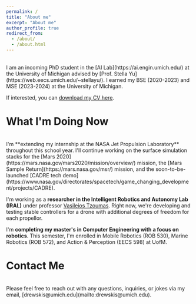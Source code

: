 ```yaml
---
permalink: /
title: "About me"
excerpt: "About me"
author_profile: true
redirect_from: 
  - /about/
  - /about.html
---
```

<br>
I am an incoming PhD student in the [AI Lab](https://ai.engin.umich.edu/) at the University of Michigan advised by [Prof. Stella Yu](https://web.eecs.umich.edu/~stellayu/). I earned my BSE (2020-2023) and MSE (2023-2024) at the University of Michigan. 

If interested, you can [download my CV here](../files/CV.pdf).

What I'm Doing Now
======
<br>
I'm **extending my internship at the NASA Jet Propulsion Laboratory** throughout this school year. I'll continue working on the surface simulation stacks for the [Mars 2020](https://mars.nasa.gov/mars2020/mission/overview/) mission, the [Mars Sample Return](https://mars.nasa.gov/msr/) mission, and the soon-to-be-launched [CADRE tech demo](https://www.nasa.gov/directorates/spacetech/game_changing_development/projects/CADRE). 

I'm working as a **researcher in the Intelligent Robotics and Autonomy Lab (IRAL)** under professor [Vasileios Tzoumas](https://vasileiostzoumas.com/). Right now, we're developing and testing stable controllers for a drone with additional degrees of freedom for each propellor. 

I'm **completing my master's in Computer Engineering with a focus on robotics**. This semester, I'm enrolled in Mobile Robotics (ROB 530), Marine Robotics (ROB 572), and Action & Perception (EECS 598) at UofM.

Contact Me
======
<br>
Please feel free to reach out with any questions, inquiries, or jokes via my email, [drewskis@umich.edu](mailto:drewskis@umich.edu).